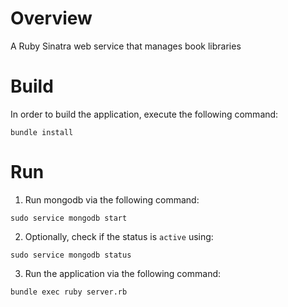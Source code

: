 # Overview
A Ruby Sinatra web service that manages book libraries

# Build

In order to build the application, execute the following command:

```
bundle install
```

# Run

1) Run mongodb via the following command:

```
sudo service mongodb start
```

2) Optionally, check if the status is `active` using:

```
sudo service mongodb status
```

3) Run the application via the following command:

```
bundle exec ruby server.rb
```
